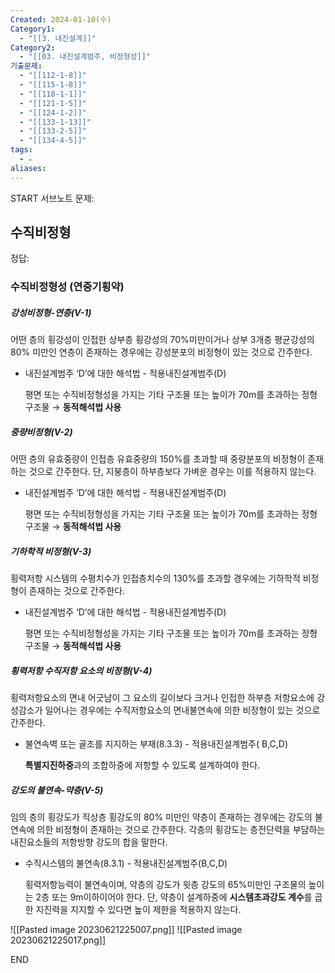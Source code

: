 ```yaml
---
Created: 2024-01-10(수)
Category1:
  - "[[3. 내진설계]]"
Category2:
  - "[[03. 내진설계범주, 비정형성]]"
기출문제:
  - "[[112-1-8]]"
  - "[[115-1-8]]"
  - "[[118-1-1]]"
  - "[[121-1-5]]"
  - "[[124-1-2]]"
  - "[[133-1-13]]"
  - "[[133-2-5]]"
  - "[[134-4-5]]"
tags:
  - ✏️
aliases:
---
```

START
서브노트
문제:  
## 수직비정형


정답: 

### 수직비정형성 (연중기횡약)

##### 강성비정형-연층(V-1)
어떤 층의 횡강성이 인접한 상부층 횡강성의 70%미만이거나 상부 3개층 평균강성의 80% 미만인 연층이 존재하는 경우에는 강성분포의 비정형이 있는 것으로 간주한다.

- 내진설계범주 ‘D’에 대한 해석법 - 적용내진설계범주(D)
    
    평면 또는 수직비정형성을 가지는 기타 구조물 또는 높이가 70m를 초과하는 정형구조물 → **동적해석법 사용**
    

##### 중량비정형(V-2)

어떤 층의 유효중량이 인접층 유효중량의 150%를 초과할 때 중량분포의 비정형이 존재하는 것으로 간주한다. 단, 지붕층이 하부층보다 가벼운 경우는 이를 적용하지 않는다.

- 내진설계범주 ‘D’에 대한 해석법 - 적용내진설계범주(D)
    
    평면 또는 수직비정형성을 가지는 기타 구조물 또는 높이가 70m를 초과하는 정형구조물 → **동적해석법 사용**
    

##### 기하학적 비정형(V-3)

횡력저항 시스템의 수평치수가 인접층치수의 130%를 초과할 경우에는 기하학적 비정형이 존재하는 것으로 간주한다.

- 내진설계범주 ‘D’에 대한 해석법 - 적용내진설계범주(D)
    
    평면 또는 수직비정형성을 가지는 기타 구조물 또는 높이가 70m를 초과하는 정형구조물 → **동적해석법 사용**
    

##### 횡력저항 수직저항 요소의 비정형(V-4)

횡력저항요소의 면내 어긋남이 그 요소의 길이보다 크거나 인접한 하부층 저항요소에 강성감소가 일어나는 경우에는 수직저항요소의 면내불연속에 의한 비정형이 있는 것으로 간주한다.

- 불연속벽 또는 골조를 지지하는 부재(8.3.3) - 적용내진설계범주( B,C,D)
    
    **특별지진하중**과의 조합하중에 저항할 수 있도록 설계하여야 한다.
    

##### 강도의 불연속-약층(V-5)

임의 층의 횡강도가 직상층 횡강도의 80% 미만인 약층이 존재하는 경우에는 강도의 불연속에 의한 비정형이 존재하는 것으로 간주한다. 각층의 횡강도는 층전단력을 부담하는 내진요소들의 저항방향 강도의 합을 말한다.

- 수직시스템의 불연속(8.3.1) - 적용내진설계범주(B,C,D)
    
    횡력저항능력이 불연속이며, 약층의 강도가 윗층 강도의 65%미만인 구조물의 높이는 2층 또는 9m이하이어야 한다. 단, 약층이 설계하중에 **시스템초과강도 계수**를 곱한 지진력을 지지할 수 있다면 높이 제한을 적용하지 않는다.
    

![[Pasted image 20230621225007.png]]
![[Pasted image 20230621225017.png]]
<!--ID: 1687356618454-->
END